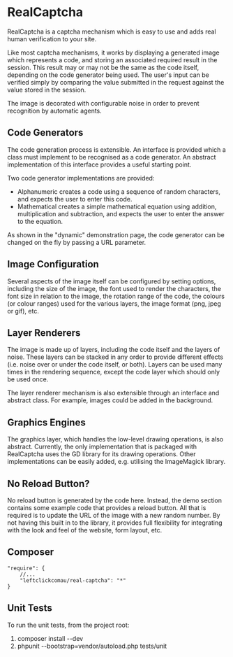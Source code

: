 RealCaptcha
===========

RealCaptcha is a captcha mechanism which is easy to use and adds real human verification to your site.

Like most captcha mechanisms, it works by displaying a generated image which represents a code, and storing an
associated required result in the session.  This result may or may not be the same as the code itself, depending on the
code generator being used.  The user's input can be verified simply by comparing the value submitted in the request
against the value stored in the session.

The image is decorated with configurable noise in order to prevent recognition by automatic agents.

Code Generators
---------------

The code generation process is extensible.  An interface is provided which a class must implement to be recognised as
a code generator.  An abstract implementation of this interface provides a useful starting point.

Two code generator implementations are provided:

* Alphanumeric creates a code using a sequence of random characters, and expects the user to enter this code.
* Mathematical creates a simple mathematical equation using addition, multiplication and subtraction, and expects the
  user to enter the answer to the equation.

As shown in the "dynamic" demonstration page, the code generator can be changed on the fly by passing a URL parameter.

Image Configuration
-------------------

Several aspects of the image itself can be configured by setting options, including the size of the image, the font
used to render the characters, the font size in relation to the image, the rotation range of the code, the colours (or
colour ranges) used for the various layers, the image format (png, jpeg or gif), etc.

Layer Renderers
---------------

The image is made up of layers, including the code itself and the layers of noise.  These layers can be stacked in any
order to provide different effects (i.e. noise over or under the code itself, or both).  Layers can be used many times
in the rendering sequence, except the code layer which should only be used once.

The layer renderer mechanism is also extensible through an interface and abstract class.  For example, images could be
added in the background.

Graphics Engines
----------------

The graphics layer, which handles the low-level drawing operations, is also abstract.  Currently, the only 
implementation that is packaged with RealCaptcha uses the GD library for its drawing operations.  Other implementations
can be easily added, e.g. utilising the ImageMagick library.

No Reload Button?
-----------------

No reload button is generated by the code here.  Instead, the demo section contains some example code that provides a
reload button.  All that is required is to update the URL of the image with a new random number.  By not having this
built in to the library, it provides full flexibility for integrating with the look and feel of the website, form
layout, etc.

Composer
--------

    "require": {
        //...
        "leftclickcomau/real-captcha": "*"
    }

Unit Tests
----------

To run the unit tests, from the project root:

1. composer install --dev
2. phpunit --bootstrap=vendor/autoload.php tests/unit
